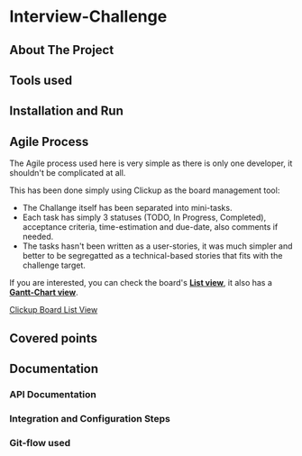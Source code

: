 # Interview-Challenge
## About The Project
## Tools used
## Installation and Run
## Agile Process
The Agile process used here is very simple as there is only one developer, it shouldn't be complicated at all.

This has been done simply using Clickup as the board management tool:
- The Challange itself has been separated into mini-tasks.
- Each task has simply 3 statuses (TODO, In Progress, Completed), acceptance criteria, time-estimation and due-date, also comments if needed.
- The tasks hasn't been written as a user-stories, it was much simpler and better to be segregatted as a technical-based stories that fits with the challenge target.

If you are interested, you can check the board's **[List view](https://sharing.clickup.com/42008161/l/h/6-222229294-1/ef602d4c6f6412b)**, it also has a **[Gantt-Chart view](https://sharing.clickup.com/42008161/g/h/181zk1-20/6ed8fc490596066)**.

[Clickup Board List View](/assets/imgs/docs/agile_board_process.png "Clickup Board List View")
## Covered points
## Documentation
### API Documentation
### Integration and Configuration Steps
### Git-flow used